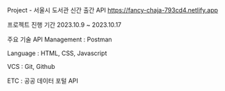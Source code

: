 Project - 서울시 도서관 신간 출간 API https://fancy-chaja-793cd4.netlify.app

프로젝트 진행 기간
2023.10.9 ~ 2023.10.17 

주요 기술
API Management : Postman

Language : HTML, CSS, Javascript

VCS : Git, Github

ETC : 공공 데이터 포털 API
